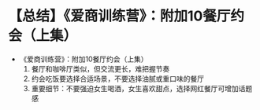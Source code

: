 # 【总结】《爱商训练营》：附加10餐厅约会（上集）

-   《爱商训练营》：附加10餐厅约会（上集）
    1.  餐厅和咖啡厅类似，但交流更长，难把握节奏
    2.  约会吃饭要选择合适场景，不要选择油腻或重口味的餐厅
    3.  重要细节：不要强迫女生喝酒，女生喜欢甜点，选择网红餐厅可增加话题感
